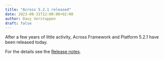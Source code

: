 ```yaml
---
title: "Across 5.2.1 released"
date: 2023-08-31T12:00:00+02:00
author: Davy Verstappen
draft: false
---
```


After a few years of little activity, Across Framework and Platform
5.2.1 have been released today.

For the details see the [Release notes](/release-notes/5.2.1).

<!--more-->
